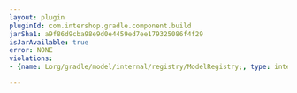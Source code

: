 ```yaml
---
layout: plugin
pluginId: com.intershop.gradle.component.build
jarSha1: a9f86d9cba98e9d0e4459ed7ee179325086f4f29
isJarAvailable: true
error: NONE
violations:
- {name: Lorg/gradle/model/internal/registry/ModelRegistry;, type: internal-api-usage}

---
```

